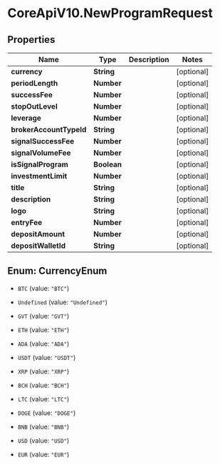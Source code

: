 # CoreApiV10.NewProgramRequest

## Properties
Name | Type | Description | Notes
------------ | ------------- | ------------- | -------------
**currency** | **String** |  | [optional] 
**periodLength** | **Number** |  | [optional] 
**successFee** | **Number** |  | [optional] 
**stopOutLevel** | **Number** |  | [optional] 
**leverage** | **Number** |  | [optional] 
**brokerAccountTypeId** | **String** |  | [optional] 
**signalSuccessFee** | **Number** |  | [optional] 
**signalVolumeFee** | **Number** |  | [optional] 
**isSignalProgram** | **Boolean** |  | [optional] 
**investmentLimit** | **Number** |  | [optional] 
**title** | **String** |  | [optional] 
**description** | **String** |  | [optional] 
**logo** | **String** |  | [optional] 
**entryFee** | **Number** |  | [optional] 
**depositAmount** | **Number** |  | [optional] 
**depositWalletId** | **String** |  | [optional] 


<a name="CurrencyEnum"></a>
## Enum: CurrencyEnum


* `BTC` (value: `"BTC"`)

* `Undefined` (value: `"Undefined"`)

* `GVT` (value: `"GVT"`)

* `ETH` (value: `"ETH"`)

* `ADA` (value: `"ADA"`)

* `USDT` (value: `"USDT"`)

* `XRP` (value: `"XRP"`)

* `BCH` (value: `"BCH"`)

* `LTC` (value: `"LTC"`)

* `DOGE` (value: `"DOGE"`)

* `BNB` (value: `"BNB"`)

* `USD` (value: `"USD"`)

* `EUR` (value: `"EUR"`)




